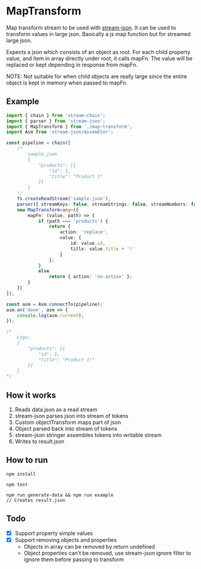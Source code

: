 # MapTransform

Map transform stream to be used with [stream-json](https://www.npmjs.com/package/stream-json). It can be used to transform values in large json. Basically a js map function but for streamed large json.

Expects a json which consists of an object as root. For each child property value, and item in array directly under root, it calls mapFn. 
The value will be replaced or kept depending in response from mapFn.

NOTE: Not suitable for when child objects are really large since the entire object is kept in 
memory when passed to mapFn.

## Example

```typescript
import { chain } from 'stream-chain';
import { parser } from 'stream-json';
import { MapTransform } from './map-transform';
import Asm from 'stream-json/Assembler';

const pipeline = chain([
    /*
        sample.json
        {
            "products": [{
                "id": 1,
                "title": "Product 1"
            }]
        }
    */
    fs.createReadStream('sample.json'),
    parser({ streamKeys: false, streamStrings: false, streamNumbers: false, streamValues: false }),
    new MapTransform<any>({
        mapFn: (value, path) => {
            if (path === 'products') {
                return {
                    action: 'replace', 
                    value: { 
                        id: value.id, 
                        title: value.title + '!' 
                    }
                };
            }
            else
                return { action: 'no action' };
        }
    })
]);

const asm = Asm.connectTo(pipeline);
asm.on('done', asm => {
    console.log(asm.current);
});

/* 
    Logs:
    {
        "products": [{
            "id": 1,
            "title": "Product 1!"
        }]
    } 
*/
```

## How it works

1. Reads data.json as a read stream
2. stream-json parses json into stream of tokens
3. Custom objectTransform maps part of json
4. Object parsed back into stream of tokens
5. stream-json stringer assembles tokens into writable stream
6. Writes to result.json

## How to run

```
npm install

npm test

npm run generate-data && npm run example
// Creates result.json
```


## Todo

- [X] Support property simple values
- [X] Support removing objects and properties
    - Objects in array can be removed by return undefined
    - Object properties can't be removed, use stream-json ignore filter to ignore them before passing to transform 
